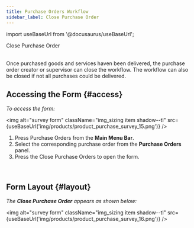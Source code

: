 ```yaml
---
title: Purchase Orders Workflow
sidebar_label: Close Purchase Order
---
```


import useBaseUrl from '@docusaurus/useBaseUrl'; 

<span className="hero__title">Close Purchase Order</span>
<br/>
<br/>

Once purchased goods and services haven been delivered, the purchase order creator or supervisor can close the workflow. The workflow can also be closed if not all purchases could be delivered.

## Accessing the Form {#access}

<div className="alert alert--secondary">

_To access the form:_

<img alt="survey form" className="img_sizing item shadow--tl" src={useBaseUrl('img/products/product_purchase_survey_15.png')} />
<br/>

<div className="margin-left--xl">

1. Press <span className="badge badge--primary">Purchase Orders</span> from the **Main Menu Bar**.
2. Select the corresponding purchase order from the **Purchase Orders** panel.
3. Press the <span className="badge badge--success">Close Purchase Orders</span> to open the form.

</div>
</div>
<br/>

## Form Layout {#layout}

<div className="alert alert--secondary">

_The **Close Purchase Order** appears as shown below:_

<img alt="survey form" className="img_sizing item shadow--tl" src={useBaseUrl('img/products/product_purchase_survey_16.png')} />
<br/>

</div>
<br/>